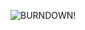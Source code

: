![BURNDOWN!](https://github.com/hartonenolli/ohtu_miniprojekti/blob/main/dokumentaatio/kuvat/burndown_kuva.jpg)
